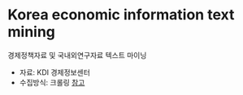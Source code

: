 # Korea economic information text mining

경제정책자료 및 국내외연구자료 텍스트 마이닝

- 자료: KDI 경제정보센터
- 수집방식: 크롤링 [참고](https://github.com/jo-cho/policy_download)
